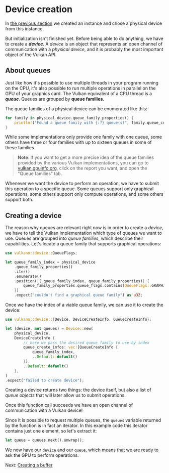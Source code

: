 # Device creation

In [the previous section](01-initialization.html) we created an instance and chose a physical
device from this instance.

But initialization isn't finished yet. Before being able to do anything, we have to create a
***device***. A *device* is an object that represents an open channel of communication with a
*physical device*, and it is probably the most important object of the Vulkan API.

## About queues

Just like how it's possible to use multiple threads in your program running on the CPU, it's also
possible to run multiple operations in parallel on the GPU of your graphics card. The Vulkan
equivalent of a CPU thread is a ***queue***. Queues are grouped by **queue families**.

The queue families of a physical device can be enumerated like this:

```rust
for family in physical_device.queue_family_properties() {
    println!("Found a queue family with {:?} queue(s)", family.queue_count);
}
```

While some implementations only provide one family with one queue, some others have three or four
families with up to sixteen queues in some of these families.

> **Note**: If you want to get a more precise idea of the queue families provided by the various
> Vulkan implementations, you can go to [vulkan.gpuinfo.org](http://vulkan.gpuinfo.org), click on
> the report you want, and open the "Queue families" tab.

Whenever we want the device to perform an operation, we have to submit this operation to a specific
queue. Some queues support only graphical operations, some others support only compute operations,
and some others support both.

## Creating a device

The reason why queues are relevant right now is in order to create a *device*, we have to tell the
Vulkan implementation which type of queues we want to use. Queues are grouped into *queue families*,
which describe their capabilities. Let's locate a queue family that supports graphical operations:

```rust
use vulkano::device::QueueFlags;

let queue_family_index = physical_device
    .queue_family_properties()
    .iter()
    .enumerate()
    .position(|(_queue_family_index, queue_family_properties)| {
        queue_family_properties.queue_flags.contains(QueueFlags::GRAPHICS)
    })
    .expect("couldn't find a graphical queue family") as u32;
```

Once we have the index of a viable queue family, we can use it to create the device:

```rust
use vulkano::device::{Device, DeviceCreateInfo, QueueCreateInfo};

let (device, mut queues) = Device::new(
    physical_device,
    DeviceCreateInfo {
        // here we pass the desired queue family to use by index
        queue_create_infos: vec![QueueCreateInfo {
            queue_family_index,
            ..Default::default()
        }],
        ..Default::default()
    },
)
.expect("failed to create device");
```

Creating a device returns two things: the device itself, but also a list of *queue objects* that
will later allow us to submit operations.

Once this function call succeeds we have an open channel of communication with a Vulkan device!

Since it is possible to request multiple queues, the `queues` variable returned by the function is
in fact an iterator. In this example code this iterator contains just one element, so let's
extract it:

```rust
let queue = queues.next().unwrap();
```

We now have our `device` and our `queue`, which means that we are ready to ask the GPU to perform
operations.

Next: [Creating a buffer](../03-buffer-creation/01-buffer-creation.html)
